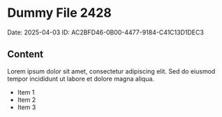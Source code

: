 # Dummy File 2428

Date: 2025-04-03
ID: AC2BFD46-0B00-4477-9184-C41C13D1DEC3

## Content

Lorem ipsum dolor sit amet, consectetur adipiscing elit.
Sed do eiusmod tempor incididunt ut labore et dolore magna aliqua.

* Item 1
* Item 2
* Item 3

